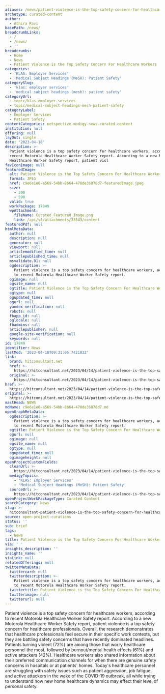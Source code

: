 ```yaml
---
aliases: /news/patient-violence-is-the-top-safety-concern-for-healthcare-workers
archetype: curated-content
author:
  - Athira Ravi
basePath: /news/
breadcrumbLinks:
  - /
  - /news/
  - ''
breadcrumbs:
  - Home
  - News
  - Patient Violence is the Top Safety Concern For Healthcare Workers
categories:
  - 'KLAS: Employer Services'
  - 'Medical Subject Headings (MeSH): Patient Safety'
categorySlug:
  - 'klas: employer services'
  - 'medical subject headings (mesh): patient safety'
categoryUrl:
  - topic/klas-employer-services
  - topic/medical-subject-headings-mesh-patient-safety
categoryLabel:
  - Employer Services
  - Patient Safety
contentCategories: netspective-medigy-news-curated-content
institution: null
offering: null
layOut: single
date: '2023-04-18'
description: >-
  Patient violence is a top safety concern for healthcare workers, according to
  recent Motorola Healthcare Worker Safety report. According to a new Motorola
  Healthcare Worker Safety report, patient viol
favIconImage: null
featuredImage:
  alt: Patient Violence is the Top Safety Concern For Healthcare Workers
  format: JPEG
  href: c9e6e1e6-a569-54bb-8b64-478de36878d7-featuredImage.jpeg
  size:
    - 300
    - 590
  valid: true
  workPackage: 17849
  wpAttachment:
    fileName: Curated_Featured_Image.png
    link: /api/v3/attachments/33543/content
featuredPdf: null
htmlMetaData:
  author: null
  description: null
  generator: null
  viewport: null
  articlemodified_time: null
  articlepublished_time: null
  msvalidate.01: null
  ogdescription: >-
    Patient violence is a top safety concern for healthcare workers, according
    to recent Motorola Healthcare Worker Safety report.
  ogimage: null
  ogsite_name: null
  ogtitle: Patient Violence is the Top Safety Concern For Healthcare Workers
  ogtype: null
  ogupdated_time: null
  ogurl: null
  yandex-verification: null
  robots: null
  fbapp_id: null
  oglocale: null
  fbadmins: null
  articlepublisher: null
  google-site-verification: null
  keywords: null
id: 17849
identifier: News
lastMod: '2023-04-18T09:31:05.742103Z'
link:
  brand: hitconsultant.net
  href: >-
    https://hitconsultant.net/2023/04/14/patient-violence-is-the-top-safety-concern-for-healthcare-workers/
  original: >-
    https://hitconsultant.net/2023/04/14/patient-violence-is-the-top-safety-concern-for-healthcare-workers/
href: >-
  https://hitconsultant.net/2023/04/14/patient-violence-is-the-top-safety-concern-for-healthcare-workers/
original: >-
  https://hitconsultant.net/2023/04/14/patient-violence-is-the-top-safety-concern-for-healthcare-workers/
mastHead: NEWS
mdName: c9e6e1e6-a569-54bb-8b64-478de36878d7.md
openGraphMetaData:
  ogdescription: >-
    Patient violence is a top safety concern for healthcare workers, according
    to recent Motorola Healthcare Worker Safety report.
  ogtitle: Patient Violence is the Top Safety Concern For Healthcare Workers
  ogurl: null
  ogimage: null
  ogsite_name: null
  ogtype: null
  ogupdated_time: null
  ogimageheight: null
openProjectCustomFields:
  cleanUrl: >-
    https://hitconsultant.net/2023/04/14/patient-violence-is-the-top-safety-concern-for-healthcare-workers/
  medigyTopics:
    - 'KLAS: Employer Services'
    - 'Medical Subject Headings (MeSH): Patient Safety'
  sourceUrl: >-
    https://hitconsultant.net/2023/04/14/patient-violence-is-the-top-safety-concern-for-healthcare-workers/
openProjectWorkPackageType: Curated Content
searchCategory: News
slug: >-
  hitconsultant-patient-violence-is-the-top-safety-concern-for-healthcare-workers
source: open-project-curations
status: ''
sub: brief
tags:
  - News
title: Patient Violence is the Top Safety Concern For Healthcare Workers
via: ' '
insights_description: ''
insights_name: ''
viaLink: null
relatedOfferings: null
twitterMetaData:
  twittercard: null
  twitterdescription: >-
    Patient violence is a top safety concern for healthcare workers, according
    to recent Motorola Healthcare Worker Safety report.
  twittertitle: Patient Violence is the Top Safety Concern For Healthcare Workers
  twitterimage: null
  twitterurl: null
---
```

<p>Patient violence is a top safety concern for healthcare workers, according to recent Motorola Healthcare Worker Safety report. According to a new Motorola Healthcare Worker Safety report, patient violence is a top safety concern for healthcare professionals. Overall, the research demonstrates that healthcare professionals feel secure in their specific work contexts, but they are battling safety concerns that have recently dominated headlines. Patients turning violent (72%) are among those that worry healthcare personnel the most, followed by burnout/mental health effects (61%) and active attackers (42%). Healthcare workers also shared information about their preferred communication channels for when there are genuine safety concerns in hospitals or at patients' homes. Today's healthcare personnel are struggling with safety issues such as patient aggression, job fatigue, and active attackers in the wake of the COVID-19 outbreak, all while trying to understand how new home healthcare dynamics may effect their level of personal safety.</p>
